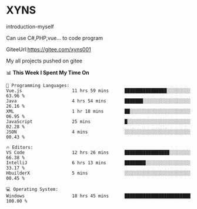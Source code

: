 # XYNS
introduction-myself

Can use C#,PHP,vue... to code program

GiteeUrl:https://gitee.com/xyns001

My all projects pushed on gitee

<!--START_SECTION:waka-->
📊 **This Week I Spent My Time On** 

```text
💬 Programming Languages: 
Vue.js                   11 hrs 59 mins      ████████████████░░░░░░░░░   63.96 % 
Java                     4 hrs 54 mins       ███████░░░░░░░░░░░░░░░░░░   26.16 % 
XML                      1 hr 18 mins        ██░░░░░░░░░░░░░░░░░░░░░░░   06.95 % 
JavaScript               25 mins             █░░░░░░░░░░░░░░░░░░░░░░░░   02.28 % 
JSON                     4 mins              ░░░░░░░░░░░░░░░░░░░░░░░░░   00.43 % 

🔥 Editors: 
VS Code                  12 hrs 26 mins      █████████████████░░░░░░░░   66.38 % 
IntelliJ                 6 hrs 13 mins       ████████░░░░░░░░░░░░░░░░░   33.17 % 
HbuilderX                5 mins              ░░░░░░░░░░░░░░░░░░░░░░░░░   00.45 % 

💻 Operating System: 
Windows                  18 hrs 45 mins      █████████████████████████   100.00 % 
```


<!--END_SECTION:waka-->
